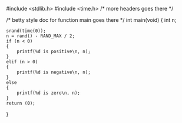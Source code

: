 #include <stdlib.h>
#include <time.h>
/* more headers goes there */

/* betty style doc for function main goes there */
int main(void)
{
	int n;

	srand(time(0));
	n = rand() - RAND_MAX / 2;
	if (n < 0)
	{
		printf(%d is positive\n, n);
	}
	elif (n > 0)
	{
		printf(%d is negative\n, n);
	}
	else
	{
		printf(%d is zero\n, n);
	}
	return (0);
}
